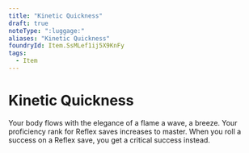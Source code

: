 ```yaml
---
title: "Kinetic Quickness"
draft: true
noteType: ":luggage:"
aliases: "Kinetic Quickness"
foundryId: Item.SsMLef1ij5X9KnFy
tags:
  - Item
---
```


# Kinetic Quickness

Your body flows with the elegance of a flame a wave, a breeze. Your proficiency rank for Reflex saves increases to master. When you roll a success on a Reflex save, you get a critical success instead.
